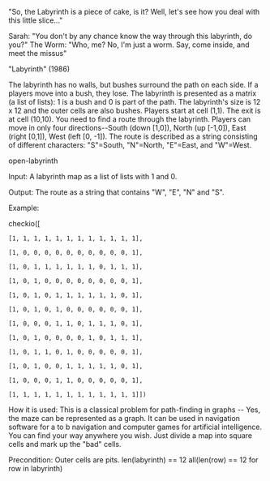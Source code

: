 "So, the Labyrinth is a piece of cake, is it? Well, let's see how you deal with this little slice..."

Sarah: "You don't by any chance know the way through this labyrinth, do you?"
The Worm: "Who, me? No, I'm just a worm. Say, come inside, and meet the missus"

"Labyrinth" (1986)

The labyrinth has no walls, but bushes surround the path on each side. If a players move into a bush, they lose. The labyrinth is presented as a matrix (a list of lists): 1 is a bush and 0 is part of the path. The labyrinth's size is 12 x 12 and the outer cells are also bushes. Players start at cell (1,1). The exit is at cell (10,10). You need to find a route through the labyrinth. Players can move in only four directions--South (down [1,0]), North (up [-1,0]), East (right [0,1]), West (left [0, -1]). The route is described as a string consisting of different characters: "S"=South, "N"=North, "E"=East, and "W"=West.

open-labyrinth

Input: A labyrinth map as a list of lists with 1 and 0.

Output: The route as a string that contains "W", "E", "N" and "S".

Example:

checkio([

    [1, 1, 1, 1, 1, 1, 1, 1, 1, 1, 1, 1],

    [1, 0, 0, 0, 0, 0, 0, 0, 0, 0, 0, 1],

    [1, 0, 1, 1, 1, 1, 1, 1, 0, 1, 1, 1],

    [1, 0, 1, 0, 0, 0, 0, 0, 0, 0, 0, 1],

    [1, 0, 1, 0, 1, 1, 1, 1, 1, 1, 0, 1],

    [1, 0, 1, 0, 1, 0, 0, 0, 0, 0, 0, 1],

    [1, 0, 0, 0, 1, 1, 0, 1, 1, 1, 0, 1],

    [1, 0, 1, 0, 0, 0, 0, 1, 0, 1, 1, 1],

    [1, 0, 1, 1, 0, 1, 0, 0, 0, 0, 0, 1],

    [1, 0, 1, 0, 0, 1, 1, 1, 1, 1, 0, 1],

    [1, 0, 0, 0, 1, 1, 0, 0, 0, 0, 0, 1],

    [1, 1, 1, 1, 1, 1, 1, 1, 1, 1, 1, 1]])


How it is used: This is a classical problem for path-finding in graphs -- Yes, the maze can be represented as a graph. It can be used in navigation software for a to b navigation and computer games for artificial intelligence. You can find your way anywhere you wish. Just divide a map into square cells and mark up the "bad" cells.

Precondition: Outer cells are pits.
len(labyrinth) == 12
all(len(row) == 12 for row in labyrinth)